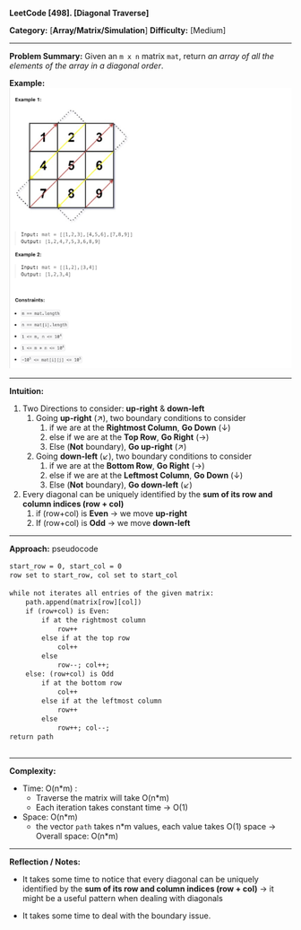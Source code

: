 **LeetCode [498]. [Diagonal Traverse]**

**Category:** [**Array/Matrix/Simulation**]
**Difficulty:** [Medium]

------

**Problem Summary:**
Given an `m x n` matrix `mat`, return *an array of all the elements of the array in a diagonal order*.

**Example:**
<img src="problem_description/498_diagonalTraverse.png" alt="498 diagonal traverse description" />



------

**Intuition:**

1. Two Directions to consider: **up-right** & **down-left** 
   1. Going **up-right** (&nearr;), two boundary conditions to consider
      1. if we are at the **Rightmost Column**, **Go Down** (&darr;) 
      2. else if we are at the **Top Row**, **Go Right** (&rarr;) 
      3. Else (**Not** boundary), **Go up-right** (&nearr;) 
   2. Going **down-left** (&swarr;), two boundary conditions to consider
      1. if we are at the **Bottom Row**, **Go Right** (&rarr;) 
      2. else if we are at the **Leftmost Column**, **Go Down** (&darr;) 
      3. Else (**Not** boundary), **Go down-left** (&swarr;) 
2. Every diagonal can be uniquely identified by the **sum of its row and column indices (row + col)** 
   1. if (row+col) is **Even** &rarr; we move **up-right** 
   2. If (row+col) is **Odd** &rarr; we move **down-left** 

------

**Approach:** pseudocode

```pseudocode
start_row = 0, start_col = 0
row set to start_row, col set to start_col

while not iterates all entries of the given matrix:
	path.append(matrix[row][col])
	if (row+col) is Even: 
		if at the rightmost column
			row++
		else if at the top row
			col++
		else 
			row--; col++;
	else: (row+col) is Odd
		if at the bottom row
			col++
		else if at the leftmost column
			row++
		else
			row++; col--;
return path
			
```



------

**Complexity:**

- Time: O(n\*m) : 
  - Traverse the matrix will take O(n\*m)
  - Each iteration takes constant time &rarr; O(1)
- Space: O(n\*m)
  - the vector `path` takes n\*m values, each value takes O(1) space &rarr; Overall space: O(n\*m)

------

**Reflection / Notes:**

* It takes some time to notice that every diagonal can be uniquely identified by the **sum of its row and column indices (row + col)** &rarr; it might be a useful pattern when dealing with diagonals 

- It takes some time to deal with the boundary issue.